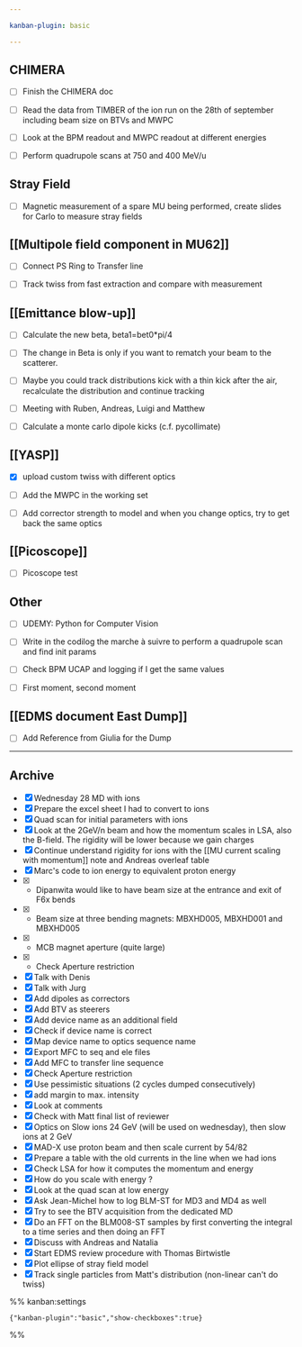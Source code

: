 ```yaml
---

kanban-plugin: basic

---
```


## CHIMERA

- [ ] Finish the CHIMERA doc
- [ ] Read the data from TIMBER of the ion run on the 28th of september including beam size on BTVs and MWPC
- [ ] Look at the BPM readout and MWPC readout at different energies
- [ ] Perform quadrupole scans at 750 and 400 MeV/u


## Stray Field

- [ ] Magnetic measurement of a spare MU being performed, create slides for Carlo to measure stray fields


## [[Multipole field component in MU62]]

- [ ] Connect PS Ring to Transfer line
- [ ] Track twiss from fast extraction and compare with measurement


## [[Emittance blow-up]]

- [ ] Calculate the new beta, beta1=bet0*pi/4
- [ ] The change in Beta is only if you want to rematch your beam to the scatterer.
- [ ] Maybe you could track distributions kick with a thin kick after the air, recalculate the distribution and continue tracking
- [ ] Meeting with Ruben, Andreas, Luigi and Matthew
- [ ] Calculate a monte carlo dipole kicks (c.f. pycollimate)


## [[YASP]]

- [x] upload custom twiss with different optics
- [ ] Add the MWPC in the working set
- [ ] Add corrector strength to model and when you change optics, try to get back the same optics


## [[Picoscope]]

- [ ] Picoscope test


## Other

- [ ] UDEMY: Python for Computer Vision
- [ ] Write in the codilog the marche à suivre to perform a quadrupole scan and find init params
- [ ] Check BPM UCAP and logging if I get the same values
- [ ] First moment, second moment


## [[EDMS document East Dump]]

- [ ] Add Reference from Giulia for the Dump


***

## Archive

- [x] Wednesday 28 MD with ions
- [x] Prepare the excel sheet I had to convert to ions
- [x] Quad scan for initial parameters with ions
- [x] Look at the 2GeV/n beam and how the momentum scales in LSA, also the B-field. The rigidity will be lower because we gain charges
- [x] Continue understand rigidity for ions with the [[MU current scaling with momentum]] note and Andreas overleaf table
- [x] Marc's code to ion energy to equivalent proton energy
- [x] - Dipanwita would like to have beam size at the entrance and exit of F6x bends
- [x] - Beam size at three bending magnets: MBXHD005, MBXHD001 and MBXHD005
- [x] - MCB magnet aperture (quite large)
- [x] - Check Aperture restriction
- [x] Talk with Denis
- [x] Talk with Jurg
- [x] Add dipoles as correctors
- [x] Add BTV as steerers
- [x] Add device name as an additional field
- [x] Check if device name is correct
- [x] Map device name to optics sequence name
- [x] Export MFC to seq and ele files
- [x] Add MFC to transfer line sequence
- [x] Check Aperture restriction
- [x] Use pessimistic situations (2 cycles dumped consecutively)
- [x] add margin to max. intensity
- [x] Look at comments
- [x] Check with Matt final list of reviewer
- [x] Optics on Slow ions 24 GeV (will be used on wednesday), then slow ions at 2 GeV
- [x] MAD-X use proton beam and then scale current by 54/82
- [x] Prepare a table with the old currents in the line when we had ions
- [x] Check LSA for how it computes the momentum and energy
- [x] How do you scale with energy ?
- [x] Look at the quad scan at low energy
- [x] Ask Jean-Michel how to log BLM-ST for MD3 and MD4 as well
- [x] Try to see the BTV acquisition from the dedicated MD
- [x] Do an FFT on the BLM008-ST samples by first converting the integral to a time series and then doing an FFT
- [x] Discuss with Andreas and Natalia
- [x] Start EDMS review procedure with Thomas Birtwistle
- [x] Plot ellipse of stray field model
- [x] Track single particles from Matt's distribution (non-linear can't do twiss)

%% kanban:settings
```
{"kanban-plugin":"basic","show-checkboxes":true}
```
%%
